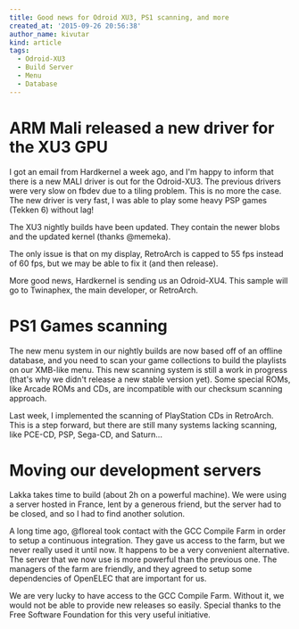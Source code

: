 ```yaml
---
title: Good news for Odroid XU3, PS1 scanning, and more
created_at: '2015-09-26 20:56:38'
author_name: kivutar
kind: article
tags:
  - Odroid-XU3
  - Build Server
  - Menu
  - Database
---
```


# ARM Mali released a new driver for the XU3 GPU

I got an email from Hardkernel a week ago, and I'm happy to inform that there is a new MALI driver is out for the Odroid-XU3. The previous drivers were very slow on fbdev due to a tiling problem. This is no more the case. The new driver is very fast, I was able to play some heavy PSP games (Tekken 6) without lag!

The XU3 nightly builds have been updated. They contain the newer blobs and the updated kernel (thanks @memeka).

The only issue is that on my display, RetroArch is capped to 55 fps instead of 60 fps, but we may be able to fix it (and then release).

More good news, Hardkernel is sending us an Odroid-XU4. This sample will go to Twinaphex, the main developer, or RetroArch.

# PS1 Games scanning

The new menu system in our nightly builds are now based off of an offline database, and you need to scan your game collections to build the playlists on our XMB-like menu. This new scanning system is still a work in progress (that's why we didn't release a new stable version yet). Some special ROMs, like Arcade ROMs and CDs, are incompatible with our checksum scanning approach.

Last week, I implemented the scanning of PlayStation CDs in RetroArch. This is a step forward, but there are still many systems lacking scanning, like PCE-CD, PSP, Sega-CD, and Saturn...

# Moving our development servers

Lakka takes time to build (about 2h on a powerful machine). We were using a server hosted in France, lent by a generous friend, but the server had to be closed, and so I had to find another solution.

A long time ago, @floreal took contact with the GCC Compile Farm in order to setup a continuous integration. They gave us access to the farm, but we never really used it until now. It happens to be a very convenient alternative. The server that we now use is more powerful than the previous one. The managers of the farm are friendly, and they agreed to setup some dependencies of OpenELEC that are important for us.

We are very lucky to have access to the GCC Compile Farm. Without it, we would not be able to provide new releases so easily. Special thanks to the Free Software Foundation for this very useful initiative.
